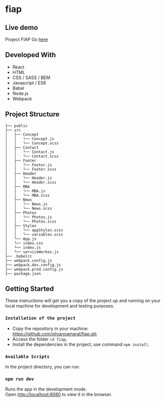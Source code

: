 # fiap

## Live demo

Project FIAP Go [here](https://fiap-project.herokuapp.com/)

## Developed With

* React
* HTML
* CSS / SASS / BEM
* Javascript / ES6
* Babel
* Node.js
* Webpack

## Project Structure
```
├── public
├── src
│   ├── Concept
│   │   └── Concept.js
│   │   └── Concept.scss
│   ├── Contact
│   │   └── Contact.js
│   │   └── Contact.scss
│   ├── Footer
│   │   └── Footer.js
│   │   └── Footer.scss
│   ├── Header
│   │   └── Header.js
│   │   └── Header.scss
│   ├── MBA
│   │   └── MBA.js
│   │   └── MBA.scss
│   ├── News
│   │   └── News.js
│   │   └── News.scss
│   ├── Photos
│   │   └── Photos.js
│   │   └── Photos.scss
│   ├── Styles
│   │   └── appStyles.scss
│   │   └── variables.scss
│   └── App.js
│   └── index.css
│   └── index.js
│   └── serviceWorkes.js
├── .babelrc
├── webpack.config.js
├── webpack.dev.config.js
├── webpack.prod.config.js
├── package.json
```

## Getting Started

These instructions will get you a copy of the project up and running on your local machine for development and testing purposes.

### `Installation of the project`

* Copy the repository in your machine: https://github.com/silvanoamaral/fiap.git;
* Access the folder `cd fiap`;
* Install the dependencies in the project, use command `npm install`.

### `Available Scripts`

In the project directory, you can run:

### `npm run dev`

Runs the app in the development mode.<br>
Open [http://localhost:8080](http://localhost:8080) to view it in the browser.
